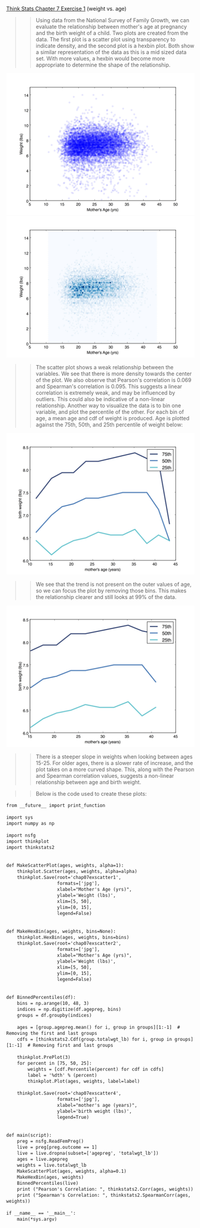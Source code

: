 [Think Stats Chapter 7 Exercise 1](http://greenteapress.com/thinkstats2/html/thinkstats2008.html#toc70) (weight vs. age)

>> Using data from the National Survey of Family Growth, we can evaluate the relationship between mother's age at pregnancy and the birth weight of a child. Two plots are created from the data. The first plot is a scatter plot using transparency to indicate density, and the second plot is a hexbin plot. Both show a similar representation of the data as this is a mid sized data set. With more values, a hexbin would become more appropriate to determine the shape of the relationship.

<img src="img/scatter1.jpg" title="Scatter 1"/>
<img src="img/scatter2.jpg" title="Scatter 2"/>

>> The scatter plot shows a weak relationship between the variables. We see that there is more density towards the center of the plot. We also observe that Pearson's correlation is 0.069 and Spearman's correlation is 0.095. This suggests a linear correlation is extremely weak, and may be influenced by outliers. This could also be indicative of a non-linear relationship. 
>> Another way to visualize the data is to bin one variable, and plot the percentile of the other. For each bin of age, a mean age and cdf of weight is produced. Age is plotted against the 75th, 50th, and 25th percentile of weight below:

<img src="img/scatter3.jpg" title="Scatter 3"/>

>> We see that the trend is not present on the outer values of age, so we can focus the plot by removing those bins. This makes the relationship clearer and still looks at 99% of the data.

<img src="img/scatter4.jpg" title="Scatter 4"/>

>> There is a steeper slope in weights when looking between ages 15-25. For older ages, there is a slower rate of increase, and the plot takes on a more curved shape. This, along with the Pearson and Spearman correlation values, suggests a non-linear relationship between age and birth weight.

>> Below is the code used to create these plots:

```
from __future__ import print_function

import sys
import numpy as np

import nsfg
import thinkplot
import thinkstats2


def MakeScatterPlot(ages, weights, alpha=1):
    thinkplot.Scatter(ages, weights, alpha=alpha)
    thinkplot.Save(root='chap07exscatter1',
                   formats=['jpg'],
                   xlabel="Mother's Age (yrs)",
                   ylabel='Weight (lbs)',
                   xlim=[5, 50],
                   ylim=[0, 15],
                   legend=False)


def MakeHexBin(ages, weights, bins=None):
    thinkplot.HexBin(ages, weights, bins=bins)
    thinkplot.Save(root='chap07exscatter2',
                   formats=['jpg'],
                   xlabel="Mother's Age (yrs)",
                   ylabel='Weight (lbs)',
                   xlim=[5, 50],
                   ylim=[0, 15],
                   legend=False)


def BinnedPercentiles(df):
    bins = np.arange(10, 48, 3)
    indices = np.digitize(df.agepreg, bins)
    groups = df.groupby(indices)

    ages = [group.agepreg.mean() for i, group in groups][1:-1]  # Removing the first and last groups
    cdfs = [thinkstats2.Cdf(group.totalwgt_lb) for i, group in groups][1:-1]  # Removing first and last groups

    thinkplot.PrePlot(3)
    for percent in [75, 50, 25]:
        weights = [cdf.Percentile(percent) for cdf in cdfs]
        label = '%dth' % (percent)
        thinkplot.Plot(ages, weights, label=label)

    thinkplot.Save(root='chap07exscatter4',
                   formats=['jpg'],
                   xlabel="mother's age (years)",
                   ylabel='birth weight (lbs)',
                   legend=True)


def main(script):
    preg = nsfg.ReadFemPreg()
    live = preg[preg.outcome == 1]
    live = live.dropna(subset=['agepreg', 'totalwgt_lb'])
    ages = live.agepreg
    weights = live.totalwgt_lb
    MakeScatterPlot(ages, weights, alpha=0.1)
    MakeHexBin(ages, weights)
    BinnedPercentiles(live)
    print ("Pearson's Correlation: ", thinkstats2.Corr(ages, weights))
    print ("Spearman's Correlation: ", thinkstats2.SpearmanCorr(ages, weights))

if __name__ == '__main__':
    main(*sys.argv)
```
